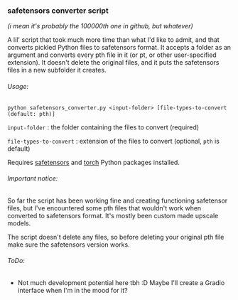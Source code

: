 ### safetensors converter script

*(i mean it's probably the 100000th one in github, but whatever)*

A lil' script that took much more time than what I'd like to admit, and that converts pickled Python files to safetensors format. It accepts a folder as an argument and converts every pth file in it (or pt, or other user-specified extension). It doesn't delete the original files, and it puts the safetensors files in a new subfolder it creates.


###### Usage:

```shell
python safetensors_converter.py <input-folder> [file-types-to-convert (default: pth)]
```

`input-folder` : the folder containing the files to convert (required)

`file-types-to-convert` : extension of the files to convert (optional, `pth` is default)

Requires [safetensors](https://pypi.org/project/safetensors/ "safetensors package page") and [torch](https://pytorch.org/get-started/locally/ "pytorch download page") Python packages installed.


###### Important notice:

So far the script has been working fine and creating functioning safetensor files, but I've encountered some pth files that wouldn't work when converted to safetensors format. It's mostly been custom made upscale models.

The script doesn't delete any files, so before deleting your original pth file make sure the safetensors version works.


###### ToDo:

* Not much development potential here tbh :D Maybe I'll create a Gradio interface when I'm in the mood for it?

